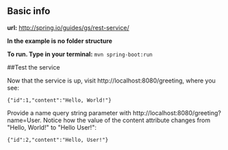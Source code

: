 ## Basic info
**url:** http://spring.io/guides/gs/rest-service/

**In the example is no folder structure**

**To run. Type in your terminal:** ```mvn spring-boot:run```


##Test the service

Now that the service is up, visit http://localhost:8080/greeting, where you see:

```
{"id":1,"content":"Hello, World!"}
```

Provide a name query string parameter with http://localhost:8080/greeting?name=User. Notice how the value of the content attribute changes from "Hello, World!" to "Hello User!":

```
{"id":2,"content":"Hello, User!"}
```
